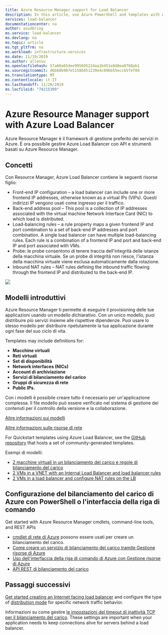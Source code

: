 ```yaml
---
title: Azure Resource Manager support for Load Balancer
description: In this article, use Azure PowerShell and templates with Azure Load Balancer
services: load-balancer
documentationcenter: na
author: asudbring
ms.service: load-balancer
ms.devlang: na
ms.topic: article
ms.tgt_pltfrm: na
ms.workload: infrastructure-services
ms.date: 11/19/2019
ms.author: allensu
ms.openlocfilehash: 57a60a65dee995695224aa1b451e848ea8768ab1
ms.sourcegitcommit: d6b68b907e5158b451239e4c09bb55eccb5fef89
ms.translationtype: MT
ms.contentlocale: it-IT
ms.lasthandoff: 11/20/2019
ms.locfileid: "74215399"
---
```

# <a name="azure-resource-manager-support-with-azure-load-balancer"></a>Azure Resource Manager support with Azure Load Balancer



Azure Resource Manager è il framework di gestione preferito dei servizi in Azure. È ora possibile gestire Azure Load Balancer con API e strumenti basati su Azure Resource Manager.

## <a name="concepts"></a>Concetti

Con Resource Manager, Azure Load Balancer contiene le seguenti risorse figlio:

* Front-end IP configuration – a load balancer can include one or more frontend IP addresses, otherwise known as a virtual IPs (VIPs). Questi indirizzi IP vengono usati come ingresso per il traffico.
* Back-end address pool – This pool is a collection of IP addresses associated with the virtual machine Network Interface Card (NIC) to which load is distributed.
* Load-balancing rules – a rule property maps a given frontend IP and port combination to a set of back-end IP addresses and port combination. A single load balancer can have multiple load-balancing rules. Each rule is a combination of a frontend IP and port and back-end IP and port associated with VMs.
* Probe: le probe consentono di tenere traccia dell'integrità delle istanze della macchina virtuale. Se un probe di integrità non riesce, l'istanza della macchina virtuale viene esclusa automaticamente dalla rotazione.
* Inbound NAT rules – NAT rules defining the inbound traffic flowing through the frontend IP and distributed to the back-end IP.

![](./media/load-balancer-arm/load-balancer-arm.png)

## <a name="quickstart-templates"></a>Modelli introduttivi

Azure Resource Manager ti permette di eseguire il provisioning delle tue applicazioni usando un modello dichiarativo. Con un unico modello, puoi distribuire più servizi insieme alle rispettive dipendenze. Puoi usare lo stesso modello per distribuire ripetutamente la tua applicazione durante ogni fase del suo ciclo di vita.

Templates may include definitions for:
* **Macchine virtuali**
* **Reti virtuali**
* **Set di disponibilità**
* **Network interfaces (NICs)**
* **Account di archiviazione**
* **Servizi di bilanciamento del carico**
* **Gruppi di sicurezza di rete**
* **Public IPs.** 

Con i modelli è possibile creare tutto il necessario per un'applicazione complessa. Il file modello può essere verificato nel sistema di gestione dei contenuti per il controllo della versione e la collaborazione.

[Altre informazioni sui modelli](../azure-resource-manager/resource-manager-template-walkthrough.md)

[Altre informazioni sulle risorse di rete](../networking/networking-overview.md)

For Quickstart templates using Azure Load Balancer, see the [GitHub repository](https://github.com/Azure/azure-quickstart-templates) that hosts a set of community-generated templates.

Esempi di modelli:

* [2 macchine virtuali in un bilanciamento del carico e regole di bilanciamento del carico](https://go.microsoft.com/fwlink/?LinkId=544799)
* [2 VMs in a VNET with an Internal Load Balancer and load balancer rules](https://go.microsoft.com/fwlink/?LinkId=544800)
* [2 VMs in a load balancer and configure NAT rules on the LB](https://go.microsoft.com/fwlink/?LinkId=544801)

## <a name="setting-up-azure-load-balancer-with-a-powershell-or-cli"></a>Configurazione del bilanciamento del carico di Azure con PowerShell o l'interfaccia della riga di comando

Get started with Azure Resource Manager cmdlets, command-line tools, and REST APIs

* [cmdlet di rete di Azure](https://docs.microsoft.com/powershell/module/az.network#networking) possono essere usati per creare un bilanciamento del carico.
* [Come creare un servizio di bilanciamento del carico tramite Gestione risorse di Azure](load-balancer-get-started-ilb-arm-ps.md)
* [Uso dell'interfaccia della riga di comando di Azure con Gestione risorse di Azure](../xplat-cli-azure-resource-manager.md)
* [API REST di bilanciamento del carico](https://msdn.microsoft.com/library/azure/mt163651.aspx)

## <a name="next-steps"></a>Passaggi successivi

[Get started creating an Internet facing load balancer](load-balancer-get-started-internet-arm-ps.md) and configure the type of [distribution mode](load-balancer-distribution-mode.md) for specific network traffic behavior.

Informazioni su come gestire [le impostazioni del timeout di inattività TCP per il bilanciamento del carico](load-balancer-tcp-idle-timeout.md). These settings are important when your application needs to keep connections alive for servers behind a load balancer.
